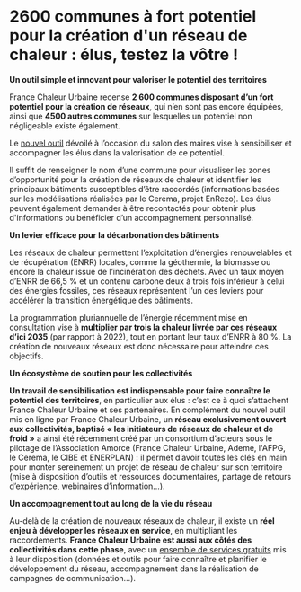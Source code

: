 # 2600 communes à fort potentiel pour la création d'un réseau de chaleur : élus, testez la vôtre !

**Un outil simple et innovant pour valoriser le potentiel des territoires**

France Chaleur Urbaine recense **2 600 communes disposant d’un fort potentiel pour la création de réseaux**, qui n’en sont pas encore équipées, ainsi que **4500 autres communes** sur lesquelles un potentiel non négligeable existe également.

Le [nouvel outil](https://france-chaleur-urbaine.beta.gouv.fr/collectivites-et-exploitants/potentiel-creation-reseau) dévoilé à l’occasion du salon des maires vise à sensibiliser et accompagner les élus dans la valorisation de ce potentiel.

Il suffit de renseigner le nom d’une commune pour visualiser les zones d’opportunité pour la création de réseaux de chaleur et identifier les principaux bâtiments susceptibles d’être raccordés (informations basées sur les modélisations réalisées par le Cerema, projet EnRezo). Les élus peuvent également demander à être recontactés pour obtenir plus d'informations ou bénéficier d’un accompagnement personnalisé.

**Un levier efficace pour la décarbonation des bâtiments**

Les réseaux de chaleur permettent l’exploitation d’énergies renouvelables et de récupération (ENRR) locales, comme la géothermie, la biomasse ou encore la chaleur issue de l’incinération des déchets. Avec un taux moyen d’ENRR de 66,5 % et un contenu carbone deux à trois fois inférieur à celui des énergies fossiles, ces réseaux représentent l’un des leviers pour accélérer la transition énergétique des bâtiments.

La programmation pluriannuelle de l’énergie récemment mise en consultation vise à **multiplier par trois la chaleur livrée par ces réseaux d’ici 2035** (par rapport à 2022), tout en portant leur taux d’ENRR à 80 %. La création de nouveaux réseaux est donc nécessaire pour atteindre ces objectifs.

**Un écosystème de soutien pour les collectivités**

**Un travail de sensibilisation est indispensable pour faire connaître le potentiel des territoires**, en particulier aux élus : c’est ce à quoi s’attachent France Chaleur Urbaine et ses partenaires. En complément du nouvel outil mis en ligne par France Chaleur Urbaine, un **réseau exclusivement ouvert aux collectivités, baptisé « les initiateurs de réseaux de chaleur et de froid »** a ainsi été récemment créé par un consortium d’acteurs sous le pilotage de l’Association Amorce (France Chaleur Urbaine, Ademe, l'AFPG, le Cerema, le CIBE et ENERPLAN) : il permet d’avoir toutes les clés en main pour monter sereinement un projet de réseau de chaleur sur son territoire (mise à disposition d’outils et ressources documentaires, partage de retours d’expérience, webinaires d’information…).

**Un accompagnement tout au long de la vie du réseau**

Au-delà de la création de nouveaux réseaux de chaleur, il existe un **réel enjeu à développer les réseaux en service**, en multipliant les raccordements. **France Chaleur Urbaine est aussi aux côtés des collectivités dans cette phase**, avec un [ensemble de services gratuits](https://france-chaleur-urbaine.beta.gouv.fr/collectivites-et-exploitants/potentiel-creation-reseau) mis à leur disposition (données et outils pour faire connaître et planifier le développement du réseau, accompagnement dans la réalisation de campagnes de communication…).
